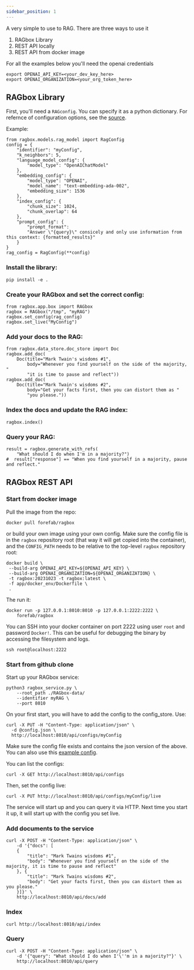 ```yaml
---
sidebar_position: 1
---
```


A very simple to use to RAG. There are three ways to use it

1. RAGbox Library
2. REST API locally
3. REST API from docker image

For all the examples below you'll need the openai credentials
```
export OPENAI_API_KEY=<your_dev_key_here>
export OPENAI_ORGANIZATION=<your_org_token_here>
```

## RAGbox Library

First, you'll need a `RAGconfig`. You can specify it as a python dictionary. For refernce
of configuration options, see the [source](https://github.com/foreai-co/ragbox/blob/8957fc9eaf91c3db51e7b1060b3c647917783feb/ragbox/models/rag_model.py#L144).

Example:
```
from ragbox.models.rag_model import RagConfig
config = {
    "identifier": "myConfig",
    "k_neighbors": 5,
    "language_model_config": {
        "model_type": "OpenAIChatModel"
    },
    "embedding_config": {
        "model_type": "OPENAI",
        "model_name": "text-embedding-ada-002",
        "embedding_size": 1536
    },
    "index_config": {
        "chunk_size": 1024,
        "chunk_overlap": 64
    },
    "prompt_config": {
        "prompt_format":
        "Answer \"{query}\" consicely and only use information from this context: {formatted_results}"
    }
}
rag_config = RagConfig(**config)
```

### Install the library:
```
pip install -e .
```

### Create your RAGbox and set the correct config:
```
from ragbox.app.box import RAGbox
ragbox = RAGbox("/tmp", "myRAG")
ragbox.set_config(rag_config)
ragbox.set_live("MyConfig")
```

### Add your docs to the RAG:
```
from ragbox.data_store.doc_store import Doc
ragbox.add_doc(
    Doc(title="Mark Twain's wisdoms #1",
        body="Whenever you find yourself on the side of the majority, "
        "it is time to pause and reflect"))
ragbox.add_doc(
    Doc(title="Mark Twain's wisdoms #2",
        body="Get your facts first, then you can distort them as "
        "you please."))
```

### Index the docs and update the RAG index:
```
ragbox.index()
```

### Query your RAG:
```
result = ragbox.generate_with_refs(
    "What should I do when I'm in a majority?")
#  result["response"] == "When you find yourself in a majority, pause and reflect."
```

## RAGbox REST API

### Start from docker image

Pull the image from the repo:
```
docker pull forefab/ragbox
```

or build your own image using your own config. Make sure the config file is in
the `ragbox` repository root (that way it will get copied into the container), and the
`CONFIG_PATH` needs to be relative to the top-level `ragbox` repository root:
```
docker build \
 --build-arg OPENAI_API_KEY=${OPENAI_API_KEY} \
 --build-arg OPENAI_ORGANIZATION=${OPENAI_ORGANIZATION} \
 -t ragbox:20231023 -t ragbox:latest \
 -f app/docker_env/Dockerfile \
 .
```

The run it:

```
docker run -p 127.0.0.1:8010:8010 -p 127.0.0.1:2222:2222 \
    forefab/ragbox
```

You can SSH into your docker container on port 2222 using user `root` and password `Docker!`. This can be useful for debugging the binary by accessing the filesystem and logs.
```
ssh root@localhost:2222
```


### Start from github clone

Start up your RAGbox service:
```
python3 ragbox_service.py \
    --root_path ./RAGbox-data/
    --identifier myRAG \
    --port 8010
```

On your first start, you will have to add the config to the config_store. Use:
```
curl -X PUT -H "Content-Type: application/json" \
  -d @config.json \
  http://localhost:8010/api/configs/myConfig
```

Make sure the config file exists and contains the json version of the above.
You can also use this [example config](https://github.com/foreai-co/ragbox/blob/main/ragbox/app/docker_env/openai_rag.json).

You can list the configs:
```
curl -X GET http://localhost:8010/api/configs
```

Then, set the config live:
```
curl -X PUT http://localhost:8010/api/configs/myConfig/live
```

The service will start up and you can query it via HTTP.  Next time you start it up, it will
start up with the config you set live.

### Add documents to the service
```
curl -X POST -H "Content-Type: application/json" \
    -d '{"docs": [
    {
        "title": "Mark Twains wisdoms #1",
        "body": "Whenever you find yourself on the side of the majority, it is time to pause and reflect"
    }, {
        "title": "Mark Twains wisdoms #2",
        "body": "Get your facts first, then you can distort them as you please."
    }]}' \
    http://localhost:8010/api/docs/add
```

### Index

```
curl http://localhost:8010/api/index
```

### Query
```
curl -X POST -H "Content-Type: application/json" \
    -d '{"query": "What should I do when I'\''m in a majority?"}' \
    http://localhost:8010/api/query
```
